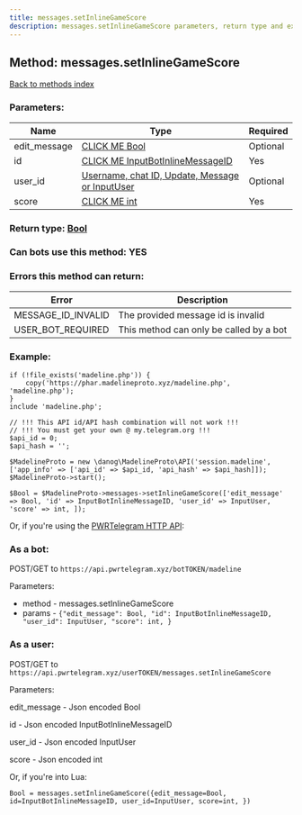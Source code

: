 ```yaml
---
title: messages.setInlineGameScore
description: messages.setInlineGameScore parameters, return type and example
---
```

## Method: messages.setInlineGameScore  
[Back to methods index](index.md)


### Parameters:

| Name     |    Type       | Required |
|----------|---------------|----------|
|edit\_message|[CLICK ME Bool](../types/Bool.md) | Optional|
|id|[CLICK ME InputBotInlineMessageID](../types/InputBotInlineMessageID.md) | Yes|
|user\_id|[Username, chat ID, Update, Message or InputUser](../types/InputUser.md) | Optional|
|score|[CLICK ME int](../types/int.md) | Yes|


### Return type: [Bool](../types/Bool.md)

### Can bots use this method: **YES**


### Errors this method can return:

| Error    | Description   |
|----------|---------------|
|MESSAGE_ID_INVALID|The provided message id is invalid|
|USER_BOT_REQUIRED|This method can only be called by a bot|


### Example:


```
if (!file_exists('madeline.php')) {
    copy('https://phar.madelineproto.xyz/madeline.php', 'madeline.php');
}
include 'madeline.php';

// !!! This API id/API hash combination will not work !!!
// !!! You must get your own @ my.telegram.org !!!
$api_id = 0;
$api_hash = '';

$MadelineProto = new \danog\MadelineProto\API('session.madeline', ['app_info' => ['api_id' => $api_id, 'api_hash' => $api_hash]]);
$MadelineProto->start();

$Bool = $MadelineProto->messages->setInlineGameScore(['edit_message' => Bool, 'id' => InputBotInlineMessageID, 'user_id' => InputUser, 'score' => int, ]);
```

Or, if you're using the [PWRTelegram HTTP API](https://pwrtelegram.xyz):

### As a bot:

POST/GET to `https://api.pwrtelegram.xyz/botTOKEN/madeline`

Parameters:

* method - messages.setInlineGameScore
* params - `{"edit_message": Bool, "id": InputBotInlineMessageID, "user_id": InputUser, "score": int, }`



### As a user:

POST/GET to `https://api.pwrtelegram.xyz/userTOKEN/messages.setInlineGameScore`

Parameters:

edit_message - Json encoded Bool

id - Json encoded InputBotInlineMessageID

user_id - Json encoded InputUser

score - Json encoded int




Or, if you're into Lua:

```
Bool = messages.setInlineGameScore({edit_message=Bool, id=InputBotInlineMessageID, user_id=InputUser, score=int, })
```

